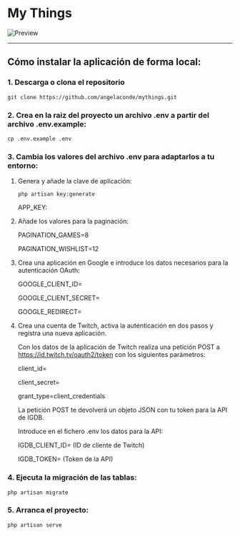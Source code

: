 # My Things

![Preview](https://github.com/angelaconde/mythings/blob/main/preview.png)

------------
## Cómo instalar la aplicación de forma local:
### 1. Descarga o clona el repositorio
`git clone https://github.com/angelaconde/mythings.git`

### 2. Crea en la raiz del proyecto un archivo .env a partir del archivo .env.example:
`cp .env.example .env`

### 3. Cambia los valores del archivo .env para adaptarlos a tu entorno:
1. Genera y añade la clave de aplicación:

    `php artisan key:generate`

    APP_KEY:
2. Añade los valores para la paginación:

	PAGINATION_GAMES=8

	PAGINATION_WISHLIST=12

3. Crea una aplicación en Google e introduce los datos necesarios para la autenticación OAuth:

	GOOGLE_CLIENT_ID=

	GOOGLE_CLIENT_SECRET=

	GOOGLE_REDIRECT=

4. Crea una cuenta de Twitch, activa la autenticación en dos pasos y registra una nueva aplicación.

    Con los datos de la aplicación de Twitch realiza una petición POST a https://id.twitch.tv/oauth2/token con los siguientes parámetros:

	client_id=

	client_secret=

	grant_type=client_credentials

    La petición POST te devolverá un objeto JSON con tu token para la API de IGDB.

    Introduce en el fichero .env los datos para la API:

	IGDB_CLIENT_ID= (ID de cliente de Twitch)

	IGDB_TOKEN= (Token de la API)

### 4. Ejecuta la migración de las tablas:
`php artisan migrate`

### 5. Arranca el proyecto:
`php artisan serve`